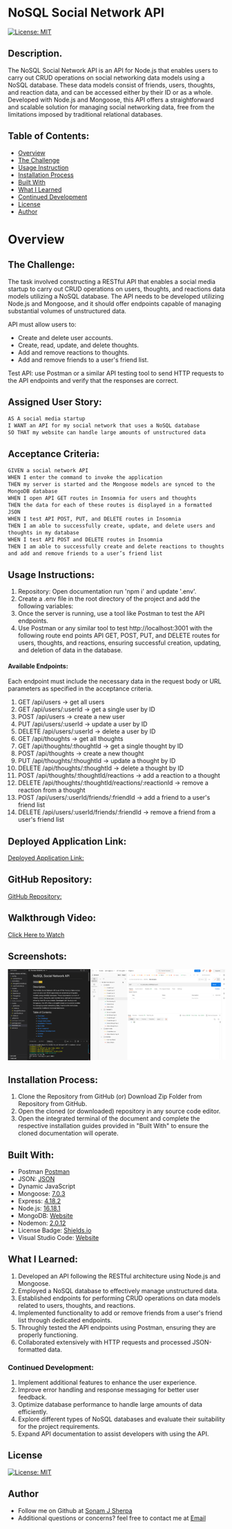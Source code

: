# NoSQL Social Network API 

[![License: MIT](https://img.shields.io/badge/License-MIT-yellow.svg)](https://opensource.org/licenses/MIT)

## Description.

The NoSQL Social Network API is an API for Node.js that enables users to carry out CRUD operations on social networking data models using a NoSQL database. These data models consist of friends, users, thoughts, and reaction data, and can be accessed either by their ID or as a whole. Developed with Node.js and Mongoose, this API offers a straightforward and scalable solution for managing social networking data, free from the limitations imposed by traditional relational databases.

## Table of Contents:
- [Overview](#Overview)
- [The Challenge](#The-Challenge)
- [Usage Instruction](#Usage-Instruction)
- [Installation Process](#Installation-Process)
- [Built With](#Built-With)
- [What I Learned](#What-I-Learned)
- [Continued Development](#Continued-Development)
- [License](#License)
- [Author](#Author)

# Overview

## The Challenge:

The task involved constructing a RESTful API that enables a social media startup to carry out CRUD operations on users, thoughts, and reactions data models utilizing a NoSQL database. The API needs to be developed utilizing Node.js and Mongoose, and it should offer endpoints capable of managing substantial volumes of unstructured data.

API must allow users to:

- Create and delete user accounts.
- Create, read, update, and delete thoughts.
- Add and remove reactions to thoughts.
- Add and remove friends to a user's friend list.

Test API: use Postman or a similar API testing tool to send HTTP requests to the API endpoints and verify that the responses are correct.

## Assigned User Story:
```
AS A social media startup
I WANT an API for my social network that uses a NoSQL database
SO THAT my website can handle large amounts of unstructured data
```

## Acceptance Criteria:
```
GIVEN a social network API
WHEN I enter the command to invoke the application
THEN my server is started and the Mongoose models are synced to the MongoDB database
WHEN I open API GET routes in Insomnia for users and thoughts
THEN the data for each of these routes is displayed in a formatted JSON
WHEN I test API POST, PUT, and DELETE routes in Insomnia
THEN I am able to successfully create, update, and delete users and thoughts in my database
WHEN I test API POST and DELETE routes in Insomnia
THEN I am able to successfully create and delete reactions to thoughts and add and remove friends to a user’s friend list
```


## Usage Instructions:

1. Repository: Open documentation run 'npm i' and update '.env'.
2. Create a .env file in the root directory of the project and add the following variables:
3. Once the server is running, use a tool like Postman to test the API endpoints. 
4. Use Postman or any similar tool to test http://localhost:3001 with the following route end points API GET, POST, PUT, and DELETE routes for users, thoughts, and reactions, ensuring successful creation, updating, and deletion of data in the database.

#### Available Endpoints:

Each endpoint must include the necessary data in the request body or URL parameters as specified in the acceptance criteria.

1. GET /api/users -> get all users
2. GET /api/users/:userId -> get a single user by ID
3. POST /api/users -> create a new user
4. PUT /api/users/:userId -> update a user by ID
5. DELETE /api/users/:userId -> delete a user by ID
6. GET /api/thoughts -> get all thoughts
7. GET /api/thoughts/:thoughtId -> get a single thought by ID
8. POST /api/thoughts -> create a new thought
9. PUT /api/thoughts/:thoughtId -> update a thought by ID
10. DELETE /api/thoughts/:thoughtId -> delete a thought by ID
11. POST /api/thoughts/:thoughtId/reactions -> add a reaction to a thought
12. DELETE /api/thoughts/:thoughtId/reactions/:reactionId -> remove a reaction from a thought
13. POST /api/users/:userId/friends/:friendId -> add a friend to a user's friend list
14. DELETE /api/users/:userId/friends/:friendId -> remove a friend from a user's friend list

## Deployed Application Link:
[Deployed Application Link:](https://github.com/sonam-git/NOSQL_Social_Netework_API)

## GitHub Repository:
[GitHub Repository:](https://github.com/sonam-git/NOSQL_Social_Netework_API)

## Walkthrough Video:
[Click Here to Watch](https://drive.google.com/file/d/1FD8YTII2RF0zfojkmIeltyygPDM4_KZD/view)

## Screenshots:
![ VS Code & Postman ](/Public/assets/images/NOSQL.png)

## Installation Process:
1. Clone the Repository from GitHub (or) Download Zip Folder from Repository from GitHub.
2. Open the cloned (or downloaded) repository in any source code editor.
3. Open the integrated terminal of the document and complete the respective installation guides provided in "Built With" to ensure the cloned documentation will operate.

## Built With:
- Postman [Postman](https://www.postman.com/)
- JSON: [JSON](https://www.npmjs.com/package/json)
- Dynamic JavaScript
- Mongoose: [7.0.3](https://www.npmjs.com/package/mongoose)
- Express: [4.18.2](https://www.npmjs.com/package/express)
- Node.js: [16.18.1](https://nodejs.org/en/blog/release/v16.18.1/)
- MongoDB: [Website](https://www.mongodb.com/)
- Nodemon: [2.0.12](https://www.npmjs.com/package/nodemon/v/2.0.12)
- License Badge: [Shields.io](https://shields.io/)
- Visual Studio Code: [Website](https://code.visualstudio.com/)

## What I Learned:
1. Developed an API following the RESTful architecture using Node.js and Mongoose.
2. Employed a NoSQL database to effectively manage unstructured data.
3. Established endpoints for performing CRUD operations on data models related to users, thoughts, and reactions.
4. Implemented functionality to add or remove friends from a user's friend list through dedicated endpoints.
5. Throughly tested the API endpoints using Postman, ensuring they are properly functioning.
6. Collaborated extensively with HTTP requests and processed JSON-formatted data.
### Continued Development:
1. Implement additional features to enhance the user experience.
2. Improve error handling and response messaging for better user feedback.
3. Optimize database performance to handle large amounts of data efficiently.
4. Explore different types of NoSQL databases and evaluate their suitability for the project requirements.
5. Expand API documentation to assist developers with using the API.

## License 
  
[![License: MIT](https://img.shields.io/badge/License-MIT-yellow.svg)](https://opensource.org/licenses/MIT)

## Author

* Follow me on Github at [Sonam J Sherpa](https://github.com/sonam-git)
* Additional questions or concerns? feel free to contact me at [Email](sherpa.sjs@gmail.com)

